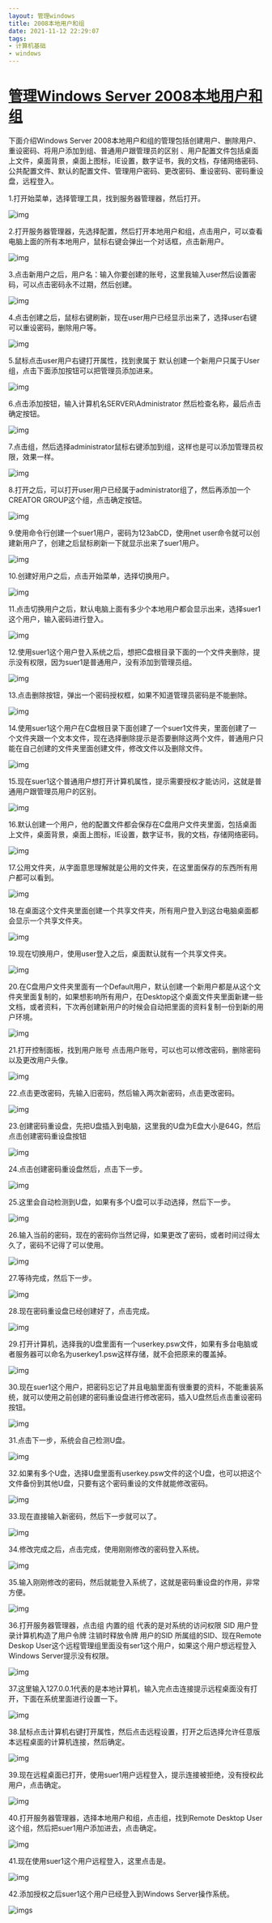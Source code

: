 ```yaml
---
layout: 管理windows
title: 2008本地用户和组
date: 2021-11-12 22:29:07
tags:
- 计算机基础
- windows
---
```


# [管理Windows Server 2008本地用户和组](https://www.cnblogs.com/XiaoZhou-cn/p/11349092.html)

下面介绍Windows Server 2008本地用户和组的管理包括创建用户、删除用户、重设密码、将用户添加到组、普通用户跟管理员的区别 、用户配置文件包括桌面上文件，桌面背景，桌面上图标，IE设置，数字证书，我的文档，存储网络密码、公共配置文件、默认的配置文件、管理用户密码、更改密码、重设密码、密码重设盘，远程登入。

1.打开始菜单，选择管理工具，找到服务器管理器，然后打开。

![img](https://img2018.cnblogs.com/blog/1766147/201908/1766147-20190813204927125-784981881.png)
<!-- more -->
2.打开服务器管理器，先选择配置，然后打开本地用户和组，点击用户，可以查看电脑上面的所有本地用户，鼠标右键会弹出一个对话框，点击新用户。

![img](https://img2018.cnblogs.com/blog/1766147/201908/1766147-20190813205026643-983174227.png)

3.点击新用户之后，用户名：输入你要创建的账号，这里我输入user然后设置密码，可以点击密码永不过期，然后创建。

![img](https://img2018.cnblogs.com/blog/1766147/201908/1766147-20190813205252936-1805454423.png)

4.点击创建之后，鼠标右键刷新，现在user用户已经显示出来了，选择user右键可以重设密码，删除用户等。

![img](https://img2018.cnblogs.com/blog/1766147/201908/1766147-20190813205426231-1805451286.png)

5.鼠标点击user用户右键打开属性，找到隶属于 默认创建一个新用户只属于User组，点击下面添加按钮可以把管理员添加进来。

![img](https://img2018.cnblogs.com/blog/1766147/201908/1766147-20190813205630831-917089374.png)

6.点击添加按钮，输入计算机名SERVER\Administrator 然后检查名称，最后点击确定按钮。

![img](https://img2018.cnblogs.com/blog/1766147/201908/1766147-20190813205937229-1345592469.png)

7.点击组，然后选择administrator鼠标右键添加到组，这样也是可以添加管理员权限，效果一样。

![img](https://img2018.cnblogs.com/blog/1766147/201908/1766147-20190813210154859-61479052.png)

8.打开之后，可以打开user用户已经属于administrator组了，然后再添加一个CREATOR GROUP这个组，点击确定按钮。

![img](https://img2018.cnblogs.com/blog/1766147/201908/1766147-20190813210344961-788776024.png)

9.使用命令行创建一个suer1用户，密码为123abCD，使用net user命令就可以创建新用户了，创建之后鼠标刷新一下就显示出来了suer1用户。

![img](https://img2018.cnblogs.com/blog/1766147/201908/1766147-20190813210645874-1732958386.png)

10.创建好用户之后，点击开始菜单，选择切换用户。

![img](https://img2018.cnblogs.com/blog/1766147/201908/1766147-20190813210851372-1224136308.png)

11.点击切换用户之后，默认电脑上面有多少个本地用户都会显示出来，选择suer1这个用户，输入密码进行登入。

![img](https://img2018.cnblogs.com/blog/1766147/201908/1766147-20190813211001537-669650125.png)

12.使用suer1这个用户登入系统之后，想把C盘根目录下面的一个文件夹删除，提示没有权限，因为suer1是普通用户，没有添加到管理员组。

![img](https://img2018.cnblogs.com/blog/1766147/201908/1766147-20190813211114918-537425949.png)

13.点击删除按钮，弹出一个密码授权框，如果不知道管理员密码是不能删除。

![img](https://img2018.cnblogs.com/blog/1766147/201908/1766147-20190813211251488-377421929.png)

14.使用suer1这个用户在C盘根目录下面创建了一个suer1文件夹，里面创建了一个文件夹跟一个文本文件，现在选择删除提示是否要删除这两个文件，普通用户只能在自己创建的文件夹里面创建文件，修改文件以及删除文件。

![img](https://img2018.cnblogs.com/blog/1766147/201908/1766147-20190813211412487-179716068.png)

15.现在suer1这个普通用户想打开计算机属性，提示需要授权才能访问，这就是普通用户跟管理员用户的区别。

![img](https://img2018.cnblogs.com/blog/1766147/201908/1766147-20190813211702653-1202745077.png)

16.默认创建一个用户，他的配置文件都会保存在C盘用户文件夹里面，包括桌面上文件，桌面背景，桌面上图标，IE设置，数字证书，我的文档，存储网络密码。

![img](https://img2018.cnblogs.com/blog/1766147/201908/1766147-20190813211816470-1680534985.png)

17.公用文件夹，从字面意思理解就是公用的文件夹，在这里面保存的东西所有用户都可以看到。

![img](https://img2018.cnblogs.com/blog/1766147/201908/1766147-20190813212036293-1775539919.png)

18.在桌面这个文件夹里面创建一个共享文件夹，所有用户登入到这台电脑桌面都会显示一个共享文件夹。

![img](https://img2018.cnblogs.com/blog/1766147/201908/1766147-20190813212347785-1734542185.png)

19.现在切换用户，使用user登入之后，桌面默认就有一个共享文件夹。

![img](https://img2018.cnblogs.com/blog/1766147/201908/1766147-20190813212655472-1272676252.png)

20.在C盘用户文件夹里面有一个Default用户，默认创建一个新用户都是从这个文件夹里面复制的，如果想影响所有用户，在Desktop这个桌面文件夹里面新建一些文档，或者资料，下次再创建新用户的时候会自动把里面的资料复制一份到新的用户环境。

![img](https://img2018.cnblogs.com/blog/1766147/201908/1766147-20190813212828372-565368962.png)

21.打开控制面板，找到用户账号 点击用户账号，可以也可以修改密码，删除密码以及更改用户头像。

![img](https://img2018.cnblogs.com/blog/1766147/201908/1766147-20190813213238326-752298468.png)

22.点击更改密码，先输入旧密码，然后输入两次新密码，点击更改密码。

![img](https://img2018.cnblogs.com/blog/1766147/201908/1766147-20190813213432473-1103652252.png)

23.创建密码重设盘，先把U盘插入到电脑，这里我的U盘为E盘大小是64G，然后点击创建密码重设盘按钮

![img](https://img2018.cnblogs.com/blog/1766147/201908/1766147-20190813213524754-1565245923.png)

24.点击创建密码重设盘然后，点击下一步。

![img](https://img2018.cnblogs.com/blog/1766147/201908/1766147-20190813213655606-578140607.png)

25.这里会自动检测到U盘，如果有多个U盘可以手动选择，然后下一步。

![img](https://img2018.cnblogs.com/blog/1766147/201908/1766147-20190813213733851-908295958.png)

26.输入当前的密码，现在的密码你当然记得，如果更改了密码，或者时间过得太久了，密码不记得了可以使用。

![img](https://img2018.cnblogs.com/blog/1766147/201908/1766147-20190813213813495-1357895226.png)

27.等待完成，然后下一步。

![img](https://img2018.cnblogs.com/blog/1766147/201908/1766147-20190813213949334-2091676007.png)

28.现在密码重设盘已经创建好了，点击完成。

![img](https://img2018.cnblogs.com/blog/1766147/201908/1766147-20190813214049640-2098754211.png)

29.打开计算机，选择我的U盘里面有一个userkey.psw文件，如果有多台电脑或者服务器可以命名为userkey1.psw这样存储，就不会把原来的覆盖掉。

![img](https://img2018.cnblogs.com/blog/1766147/201908/1766147-20190813214127680-479125171.png)

30.现在suer1这个用户，把密码忘记了并且电脑里面有很重要的资料，不能重装系统，就可以使用之前创建的密码重设盘进行修改密码，插入U盘然后点击重设密码按钮。

![img](https://img2018.cnblogs.com/blog/1766147/201908/1766147-20190813214438112-1663842351.png)

31.点击下一步，系统会自己检测U盘。

![img](https://img2018.cnblogs.com/blog/1766147/201908/1766147-20190813214918563-431769398.png)

32.如果有多个U盘，选择U盘里面有userkey.psw文件的这个U盘，也可以把这个文件备份到其他U盘，只要有这个密码重设的文件就能修改密码。

![img](https://img2018.cnblogs.com/blog/1766147/201908/1766147-20190813215732970-1628499186.png)

33.现在直接输入新密码，然后下一步就可以了。

![img](https://img2018.cnblogs.com/blog/1766147/201908/1766147-20190813215953404-1039818207.png)

34.修改完成之后，点击完成，使用刚刚修改的密码登入系统。

![img](https://img2018.cnblogs.com/blog/1766147/201908/1766147-20190813220035971-2045957291.png)

35.输入刚刚修改的密码，然后就能登入系统了，这就是密码重设盘的作用，非常方便。

![img](https://img2018.cnblogs.com/blog/1766147/201908/1766147-20190813220136615-1923348214.png)

36.打开服务器管理器，点击组 内置的组 代表的是对系统的访问权限 SID 用户登录计算机构造了用户令牌 注销时释放令牌 用户的SID 所属组的SID、现在Remote Deskop User这个远程管理组里面没有ser1这个用户，如果这个用户想远程登入Windows Server提示没有权限。

![img](https://img2018.cnblogs.com/blog/1766147/201908/1766147-20190813220305258-43624722.png)

37.这里输入127.0.0.1代表的是本地计算机，输入完点击连接提示远程桌面没有打开，下面在系统里面进行设置一下。

![img](https://img2018.cnblogs.com/blog/1766147/201908/1766147-20190813220744039-592059913.png)

38.鼠标点击计算机右键打开属性，然后点击远程设置，打开之后选择允许任意版本远程桌面的计算机连接，然后确定。

![img](https://img2018.cnblogs.com/blog/1766147/201908/1766147-20190813220955399-1378549825.png)

39.现在远程桌面已打开，使用suer1用户远程登入，提示连接被拒绝，没有授权此用户，点击确定。

![img](https://img2018.cnblogs.com/blog/1766147/201908/1766147-20190813221232337-1176942110.png)

40.打开服务器管理器，选择本地用户和组，点击组，找到Remote Desktop User这个组，然后把suer1用户添加进去，点击确定。

![img](https://img2018.cnblogs.com/blog/1766147/201908/1766147-20190813221409385-1209643535.png)

41.现在使用suer1这个用户远程登入，这里点击是。

![img](https://img2018.cnblogs.com/blog/1766147/201908/1766147-20190813221605102-287359905.png)

42.添加授权之后suer1这个用户已经登入到Windows Server操作系统。

![img](https://img2018.cnblogs.com/blog/1766147/201908/1766147-20190813221841618-1229664124.png)s
